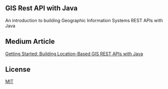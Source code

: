 ## GIS Rest API with Java

An introduction to building Geographic Information Systems REST APIs with Java

## Medium Article

[Getting Started: Building Location-Based GIS REST APIs with Java](https://medium.com/@PondiB/getting-started-building-location-based-gis-rest-apis-with-java-ca28a8869af3?source=friends_link&sk=e31c1992f131c1888d9906375553908e)

## License
[MIT](https://choosealicense.com/licenses/mit/)